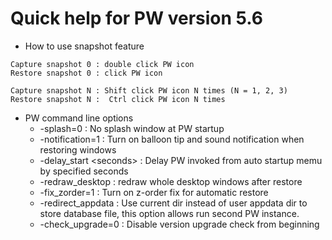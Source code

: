 
# Quick help for PW version 5.6
* How to use snapshot feature
```
Capture snapshot 0 : double click PW icon
Restore snapshot 0 : click PW icon

Capture snapshot N : Shift click PW icon N times (N = 1, 2, 3)
Restore snapshot N :  Ctrl click PW icon N times
```

* PW command line options
  * -splash=0       : No splash window at PW startup
  * -notification=1 : Turn on balloon tip and sound notification when restoring windows
  * -delay_start \<seconds\> : Delay PW invoked from auto startup memu by specified seconds
  * -redraw_desktop : redraw whole desktop windows after restore
  * -fix_zorder=1   : Turn on z-order fix for automatic restore
  * -redirect_appdata : Use current dir instead of user appdata dir to store database file, this option allows run second PW instance.
  * -check_upgrade=0 : Disable version upgrade check from beginning 

```